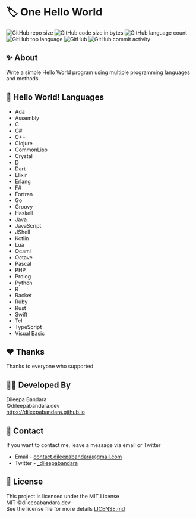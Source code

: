# 🏷️ One Hello World

![GitHub repo size](https://img.shields.io/github/repo-size/dileepabandara/one-hello-world?color=red&label=repository%20size)
![GitHub code size in bytes](https://img.shields.io/github/languages/code-size/dileepabandara/one-hello-world?color=red)
![GitHub language count](https://img.shields.io/github/languages/count/dileepabandara/one-hello-world)
![GitHub top language](https://img.shields.io/github/languages/top/dileepabandara/one-hello-world)
![GitHub](https://img.shields.io/github/license/dileepabandara/one-hello-world?color=yellow)
![GitHub commit activity](https://img.shields.io/github/commit-activity/m/dileepabandara/one-hello-world?color=brightgreen&label=commits)

## ✨ About

Write a simple Hello World program using multiple programming languages and methods.

## 🍃 Hello World! Languages

- Ada
- Assembly
- C
- C#
- C++
- Clojure
- CommonLisp
- Crystal
- D
- Dart
- Elixir
- Erlang
- F#
- Fortran
- Go
- Groovy
- Haskell
- Java
- JavaScript
- JShell
- Kotlin
- Lua
- Ocaml
- Octave
- Pascal
- PHP
- Prolog
- Python
- R
- Racket
- Ruby
- Rust
- Swift
- Tcl
- TypeScript
- Visual Basic

## ❤️ Thanks

Thanks to everyone who supported

## 👨‍💻 Developed By

Dileepa Bandara  
©dileepabandara.dev  
<https://dileepabandara.github.io>

## 💬 Contact

If you want to contact me, leave a message via email or Twitter

- Email - <contact.dileepabandara@gmail.com>
- Twitter - [_dileepabandara](https://twitter.com/_dileepabandara)

## 📜 License

This project is licensed under the MIT License  
MIT ©dileepabandara.dev  
See the license file for more details [LICENSE.md](https://github.com/dileepabandara/one-hello-world/blob/main/LICENSE)
